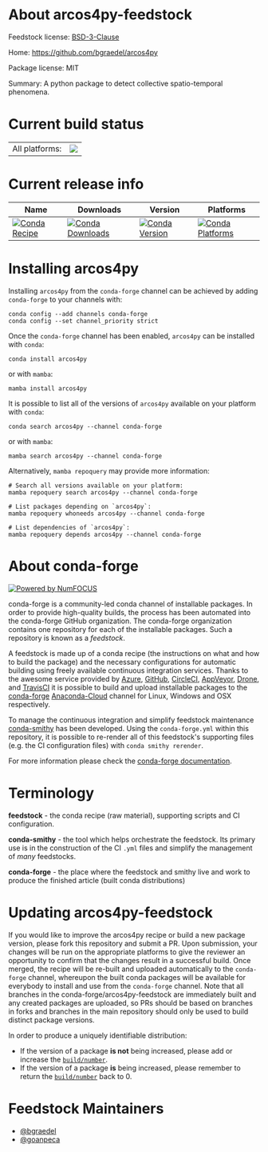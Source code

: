 About arcos4py-feedstock
========================

Feedstock license: [BSD-3-Clause](https://github.com/conda-forge/arcos4py-feedstock/blob/main/LICENSE.txt)

Home: https://github.com/bgraedel/arcos4py

Package license: MIT

Summary: A python package to detect collective spatio-temporal phenomena.

Current build status
====================


<table><tr><td>All platforms:</td>
    <td>
      <a href="https://dev.azure.com/conda-forge/feedstock-builds/_build/latest?definitionId=16438&branchName=main">
        <img src="https://dev.azure.com/conda-forge/feedstock-builds/_apis/build/status/arcos4py-feedstock?branchName=main">
      </a>
    </td>
  </tr>
</table>

Current release info
====================

| Name | Downloads | Version | Platforms |
| --- | --- | --- | --- |
| [![Conda Recipe](https://img.shields.io/badge/recipe-arcos4py-green.svg)](https://anaconda.org/conda-forge/arcos4py) | [![Conda Downloads](https://img.shields.io/conda/dn/conda-forge/arcos4py.svg)](https://anaconda.org/conda-forge/arcos4py) | [![Conda Version](https://img.shields.io/conda/vn/conda-forge/arcos4py.svg)](https://anaconda.org/conda-forge/arcos4py) | [![Conda Platforms](https://img.shields.io/conda/pn/conda-forge/arcos4py.svg)](https://anaconda.org/conda-forge/arcos4py) |

Installing arcos4py
===================

Installing `arcos4py` from the `conda-forge` channel can be achieved by adding `conda-forge` to your channels with:

```
conda config --add channels conda-forge
conda config --set channel_priority strict
```

Once the `conda-forge` channel has been enabled, `arcos4py` can be installed with `conda`:

```
conda install arcos4py
```

or with `mamba`:

```
mamba install arcos4py
```

It is possible to list all of the versions of `arcos4py` available on your platform with `conda`:

```
conda search arcos4py --channel conda-forge
```

or with `mamba`:

```
mamba search arcos4py --channel conda-forge
```

Alternatively, `mamba repoquery` may provide more information:

```
# Search all versions available on your platform:
mamba repoquery search arcos4py --channel conda-forge

# List packages depending on `arcos4py`:
mamba repoquery whoneeds arcos4py --channel conda-forge

# List dependencies of `arcos4py`:
mamba repoquery depends arcos4py --channel conda-forge
```


About conda-forge
=================

[![Powered by
NumFOCUS](https://img.shields.io/badge/powered%20by-NumFOCUS-orange.svg?style=flat&colorA=E1523D&colorB=007D8A)](https://numfocus.org)

conda-forge is a community-led conda channel of installable packages.
In order to provide high-quality builds, the process has been automated into the
conda-forge GitHub organization. The conda-forge organization contains one repository
for each of the installable packages. Such a repository is known as a *feedstock*.

A feedstock is made up of a conda recipe (the instructions on what and how to build
the package) and the necessary configurations for automatic building using freely
available continuous integration services. Thanks to the awesome service provided by
[Azure](https://azure.microsoft.com/en-us/services/devops/), [GitHub](https://github.com/),
[CircleCI](https://circleci.com/), [AppVeyor](https://www.appveyor.com/),
[Drone](https://cloud.drone.io/welcome), and [TravisCI](https://travis-ci.com/)
it is possible to build and upload installable packages to the
[conda-forge](https://anaconda.org/conda-forge) [Anaconda-Cloud](https://anaconda.org/)
channel for Linux, Windows and OSX respectively.

To manage the continuous integration and simplify feedstock maintenance
[conda-smithy](https://github.com/conda-forge/conda-smithy) has been developed.
Using the ``conda-forge.yml`` within this repository, it is possible to re-render all of
this feedstock's supporting files (e.g. the CI configuration files) with ``conda smithy rerender``.

For more information please check the [conda-forge documentation](https://conda-forge.org/docs/).

Terminology
===========

**feedstock** - the conda recipe (raw material), supporting scripts and CI configuration.

**conda-smithy** - the tool which helps orchestrate the feedstock.
                   Its primary use is in the construction of the CI ``.yml`` files
                   and simplify the management of *many* feedstocks.

**conda-forge** - the place where the feedstock and smithy live and work to
                  produce the finished article (built conda distributions)


Updating arcos4py-feedstock
===========================

If you would like to improve the arcos4py recipe or build a new
package version, please fork this repository and submit a PR. Upon submission,
your changes will be run on the appropriate platforms to give the reviewer an
opportunity to confirm that the changes result in a successful build. Once
merged, the recipe will be re-built and uploaded automatically to the
`conda-forge` channel, whereupon the built conda packages will be available for
everybody to install and use from the `conda-forge` channel.
Note that all branches in the conda-forge/arcos4py-feedstock are
immediately built and any created packages are uploaded, so PRs should be based
on branches in forks and branches in the main repository should only be used to
build distinct package versions.

In order to produce a uniquely identifiable distribution:
 * If the version of a package **is not** being increased, please add or increase
   the [``build/number``](https://docs.conda.io/projects/conda-build/en/latest/resources/define-metadata.html#build-number-and-string).
 * If the version of a package **is** being increased, please remember to return
   the [``build/number``](https://docs.conda.io/projects/conda-build/en/latest/resources/define-metadata.html#build-number-and-string)
   back to 0.

Feedstock Maintainers
=====================

* [@bgraedel](https://github.com/bgraedel/)
* [@goanpeca](https://github.com/goanpeca/)

